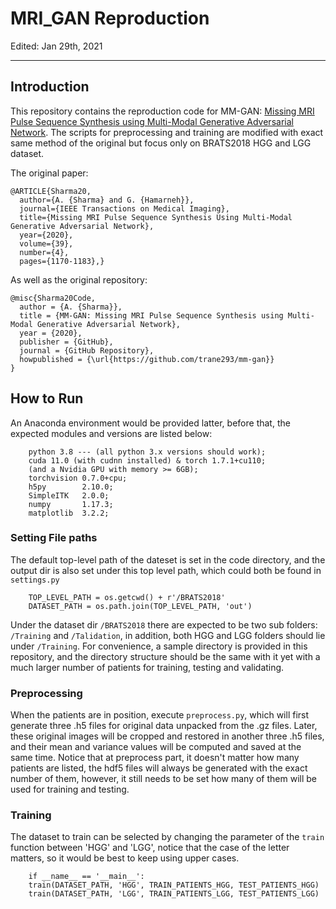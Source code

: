 ####
# **MRI_GAN Reproduction**
Edited: Jan 29th, 2021
***
## Introduction
This repository contains the reproduction code for MM-GAN: 
[Missing MRI Pulse Sequence Synthesis using Multi-Modal Generative Adversarial Network](https://ieeexplore.ieee.org/document/8859286).
The scripts for preprocessing and training are modified with exact same method of the original
but focus only on BRATS2018 HGG and LGG dataset.

The original paper:
```
@ARTICLE{Sharma20,
  author={A. {Sharma} and G. {Hamarneh}},
  journal={IEEE Transactions on Medical Imaging}, 
  title={Missing MRI Pulse Sequence Synthesis Using Multi-Modal Generative Adversarial Network}, 
  year={2020},
  volume={39},
  number={4},
  pages={1170-1183},}
```

As well as the original repository:
```
@misc{Sharma20Code,
  author = {A. {Sharma}},
  title = {MM-GAN: Missing MRI Pulse Sequence Synthesis using Multi-Modal Generative Adversarial Network},
  year = {2020},
  publisher = {GitHub},
  journal = {GitHub Repository},
  howpublished = {\url{https://github.com/trane293/mm-gan}}
}
```

## How to Run
An Anaconda environment would be provided latter, before that, the expected modules and versions
are listed below:
```
    python 3.8 --- (all python 3.x versions should work);
    cuda 11.0 (with cudnn installed) & torch 1.7.1+cu110;
    (and a Nvidia GPU with memory >= 6GB);
    torchvision 0.7.0+cpu;
    h5py        2.10.0;
    SimpleITK   2.0.0;
    numpy       1.17.3;
    matplotlib  3.2.2;
```
### Setting File paths
The default top-level path of the dateset is set in the code directory, and the output dir is
also set under this top level path, which could both be found in `settings.py`
```
    TOP_LEVEL_PATH = os.getcwd() + r'/BRATS2018'
    DATASET_PATH = os.path.join(TOP_LEVEL_PATH, 'out')
```
Under the dataset dir `/BRATS2018` there are expected to be two sub folders: `/Training` and `/Talidation`, in
addition, both HGG and LGG folders should lie under `/Training`. 
For convenience, a sample directory is provided in this repository, and the directory structure should be the same
with it yet with a much larger number of patients for training, testing and validating.
### Preprocessing
When the patients are in position, execute `preprocess.py`, which will first generate three .h5 files for original
data unpacked from the .gz files. Later, these original images will be cropped and restored in another three .h5 files, 
and their mean and variance values will be computed and saved at the same time. Notice that at preprocess part, it doesn't
matter how many patients are listed, the hdf5 files will always be generated with the exact number of them, however, it 
still needs to be set how many of them will be used for training and testing.
### Training
The dataset to train can be selected by changing the parameter of the `train` function between 'HGG' and 'LGG', notice that
the case of the letter matters, so it would be best to keep using upper cases.
```
    if __name__ == '__main__':
    train(DATASET_PATH, 'HGG', TRAIN_PATIENTS_HGG, TEST_PATIENTS_HGG)
    train(DATASET_PATH, 'LGG', TRAIN_PATIENTS_LGG, TEST_PATIENTS_LGG)
```
